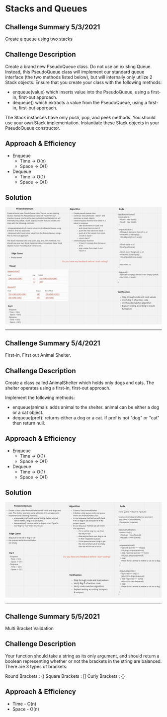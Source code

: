 # Stacks and Queues

## Challenge Summary 5/3/2021
<!-- Short summary or background information -->
Create a queue using two stacks

## Challenge Description
<!-- Description of the challenge -->
Create a brand new PseudoQueue class. Do not use an existing Queue. Instead, this PseudoQueue class will implement our standard queue interface (the two methods listed below), but will internally only utilize 2 Stack objects. Ensure that you create your class with the following methods:

- enqueue(value) which inserts value into the PseudoQueue, using a first-in, first-out approach.
- dequeue() which extracts a value from the PseudoQueue, using a first-in, first-out approach.

The Stack instances have only push, pop, and peek methods. You should use your own Stack implementation. Instantiate these Stack objects in your PseudoQueue constructor.

## Approach & Efficiency
<!-- What approach did you take? Why? What is the Big O space/time for this approach? -->
- Enqueue
  - Time -> O(n)
  - Space -> O(1)
- Dequeue
  - Time -> O(1)
  - Space -> O(1)

## Solution
<!-- Embedded whiteboard image -->
![queue with stacks](images/queue-with-stacks.png)

---

## Challenge Summary 5/4/2021
<!-- Short summary or background information -->
First-in, First out Animal Shelter.

## Challenge Description
<!-- Description of the challenge -->
Create a class called AnimalShelter which holds only dogs and cats. The shelter operates using a first-in, first-out approach.  

Implement the following methods:  

- enqueue(animal): adds animal to the shelter. animal can be either a dog or a cat object.
- dequeue(pref): returns either a dog or a cat. If pref is not "dog" or "cat" then return null.

## Approach & Efficiency
<!-- What approach did you take? Why? What is the Big O space/time for this approach? -->
- Enqueue
  - Time -> O(1)
  - Space -> O(1)
- Dequeue
  - Time -> O(1)
  - Space -> O(1)

## Solution
<!-- Embedded whiteboard image -->
![fifo animal shelter](images/fifo-animal-shelter.png)

---

## Challenge Summary 5/5/2021
<!-- Short summary or background information -->
Multi Bracket Validation

## Challenge Description
<!-- Description of the challenge -->
Your function should take a string as its only argument, and should return a boolean representing whether or not the brackets in the string are balanced. There are 3 types of brackets:

Round Brackets : ()
Square Brackets : []
Curly Brackets : {}

## Approach & Efficiency
<!-- What approach did you take? Why? What is the Big O space/time for this approach? -->
- Time - O(n)
- Space - O(n)
